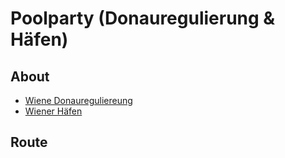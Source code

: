 # Poolparty (Donauregulierung & Häfen)


## About
* <a href="https://de.wikipedia.org/wiki/Wiener_H%C3%A4fen" target="_blank">Wiene Donaureguliereung</a>
* <a href="https://de.wikipedia.org/wiki/Wiener_H%C3%A4fen" target="_blank">Wiener Häfen</a>

## Route
